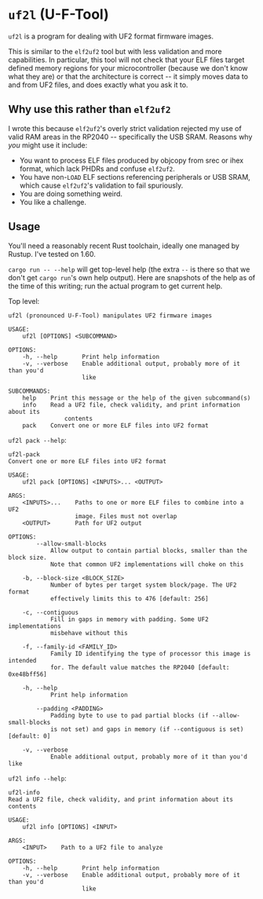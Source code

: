 # `uf2l` (U-F-Tool)

`uf2l` is a program for dealing with UF2 format firmware images.

This is similar to the `elf2uf2` tool but with less validation and more
capabilities. In particular, this tool will not check that your ELF files
target defined memory regions for your microcontroller (because we don't
know what they are) or that the architecture is correct -- it simply moves
data to and from UF2 files, and does exactly what you ask it to.

## Why use this rather than `elf2uf2`

I wrote this because `elf2uf2`'s overly strict validation rejected my use of
valid RAM areas in the RP2040 -- specifically the USB SRAM. Reasons why _you_
might use it include:

- You want to process ELF files produced by objcopy from srec or ihex format,
  which lack PHDRs and confuse `elf2uf2`.
- You have non-`LOAD` ELF sections referencing peripherals or USB SRAM, which
  cause `elf2uf2`'s validation to fail spuriously.
- You are doing something weird.
- You like a challenge.

## Usage

You'll need a reasonably recent Rust toolchain, ideally one managed by Rustup.
I've tested on 1.60.

`cargo run -- --help` will get top-level help (the extra `--` is there so that
we don't get `cargo run`'s own help output). Here are snapshots of the help as
of the time of this writing; run the actual program to get current help.

Top level:

```
uf2l (pronounced U-F-Tool) manipulates UF2 firmware images

USAGE:
    uf2l [OPTIONS] <SUBCOMMAND>

OPTIONS:
    -h, --help       Print help information
    -v, --verbose    Enable additional output, probably more of it than you'd
                     like

SUBCOMMANDS:
    help    Print this message or the help of the given subcommand(s)
    info    Read a UF2 file, check validity, and print information about its
                contents
    pack    Convert one or more ELF files into UF2 format
```

`uf2l pack --help`:

```
uf2l-pack 
Convert one or more ELF files into UF2 format

USAGE:
    uf2l pack [OPTIONS] <INPUTS>... <OUTPUT>

ARGS:
    <INPUTS>...    Paths to one or more ELF files to combine into a UF2
                   image. Files must not overlap
    <OUTPUT>       Path for UF2 output

OPTIONS:
        --allow-small-blocks
            Allow output to contain partial blocks, smaller than the block size.
            Note that common UF2 implementations will choke on this

    -b, --block-size <BLOCK_SIZE>
            Number of bytes per target system block/page. The UF2 format
            effectively limits this to 476 [default: 256]

    -c, --contiguous
            Fill in gaps in memory with padding. Some UF2 implementations
            misbehave without this

    -f, --family-id <FAMILY_ID>
            Family ID identifying the type of processor this image is intended
            for. The default value matches the RP2040 [default: 0xe48bff56]

    -h, --help
            Print help information

        --padding <PADDING>
            Padding byte to use to pad partial blocks (if --allow-small-blocks
            is not set) and gaps in memory (if --contiguous is set) [default: 0]

    -v, --verbose
            Enable additional output, probably more of it than you'd like
```

`uf2l info --help`:

```
uf2l-info 
Read a UF2 file, check validity, and print information about its contents

USAGE:
    uf2l info [OPTIONS] <INPUT>

ARGS:
    <INPUT>    Path to a UF2 file to analyze

OPTIONS:
    -h, --help       Print help information
    -v, --verbose    Enable additional output, probably more of it than you'd
                     like
```
